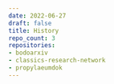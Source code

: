 ```yaml
---
date: 2022-06-27
draft: false
title: History
repo_count: 3
repositories:
- bodoarxiv
- classics-research-network
- propylaeumdok
---
```



